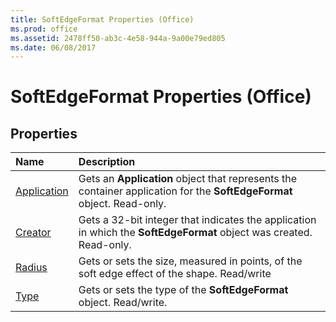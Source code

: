 ```yaml
---
title: SoftEdgeFormat Properties (Office)
ms.prod: office
ms.assetid: 2478ff50-ab3c-4e58-944a-9a00e79ed805
ms.date: 06/08/2017
---
```



# SoftEdgeFormat Properties (Office)

## Properties



|**Name**|**Description**|
|:-----|:-----|
|[Application](softedgeformat-application-property-office.md)|Gets an  **Application** object that represents the container application for the **SoftEdgeFormat** object. Read-only.|
|[Creator](softedgeformat-creator-property-office.md)|Gets a 32-bit integer that indicates the application in which the  **SoftEdgeFormat** object was created. Read-only.|
|[Radius](softedgeformat-radius-property-office.md)|Gets or sets the size, measured in points, of the soft edge effect of the shape. Read/write|
|[Type](softedgeformat-type-property-office.md)|Gets or sets the type of the  **SoftEdgeFormat** object. Read/write.|

